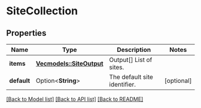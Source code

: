# SiteCollection

## Properties

Name | Type | Description | Notes
------------ | ------------- | ------------- | -------------
**items** | [**Vec<models::SiteOutput>**](SiteOutput.md) | Output[] List of sites. | 
**default** | Option<**String**> | The default site identifier. | [optional]

[[Back to Model list]](../README.md#documentation-for-models) [[Back to API list]](../README.md#documentation-for-api-endpoints) [[Back to README]](../README.md)


